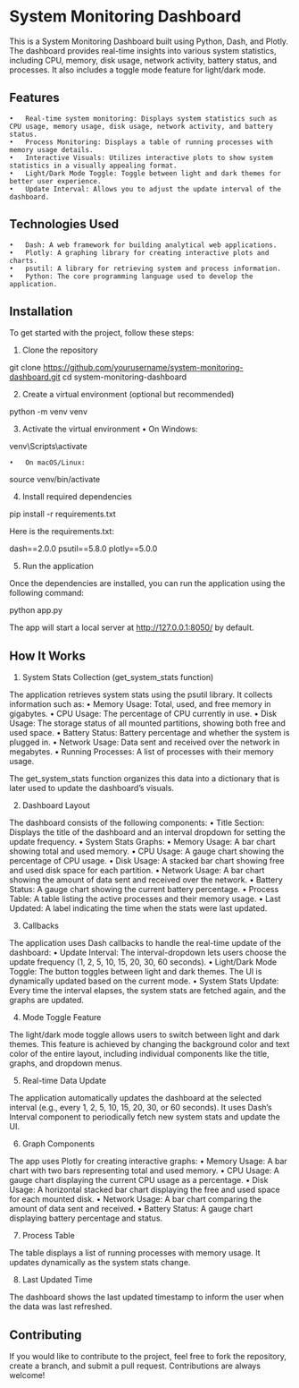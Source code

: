 
# System Monitoring Dashboard

This is a System Monitoring Dashboard built using Python, Dash, and Plotly. The dashboard provides real-time insights into various system statistics, including CPU, memory, disk usage, network activity, battery status, and processes. It also includes a toggle mode feature for light/dark mode.

## Features
	•	Real-time system monitoring: Displays system statistics such as CPU usage, memory usage, disk usage, network activity, and battery status.
	•	Process Monitoring: Displays a table of running processes with memory usage details.
	•	Interactive Visuals: Utilizes interactive plots to show system statistics in a visually appealing format.
	•	Light/Dark Mode Toggle: Toggle between light and dark themes for better user experience.
	•	Update Interval: Allows you to adjust the update interval of the dashboard.

## Technologies Used
	•	Dash: A web framework for building analytical web applications.
	•	Plotly: A graphing library for creating interactive plots and charts.
	•	psutil: A library for retrieving system and process information.
	•	Python: The core programming language used to develop the application.

## Installation

To get started with the project, follow these steps:

1. Clone the repository

git clone https://github.com/yourusername/system-monitoring-dashboard.git
cd system-monitoring-dashboard

2. Create a virtual environment (optional but recommended)

python -m venv venv

3. Activate the virtual environment
	•	On Windows:

venv\Scripts\activate

	•	On macOS/Linux:

source venv/bin/activate

4. Install required dependencies

pip install -r requirements.txt

Here is the requirements.txt:

dash==2.0.0
psutil==5.8.0
plotly==5.0.0

5. Run the application

Once the dependencies are installed, you can run the application using the following command:

python app.py

The app will start a local server at http://127.0.0.1:8050/ by default.

## How It Works

1. System Stats Collection (get_system_stats function)

The application retrieves system stats using the psutil library. It collects information such as:
	•	Memory Usage: Total, used, and free memory in gigabytes.
	•	CPU Usage: The percentage of CPU currently in use.
	•	Disk Usage: The storage status of all mounted partitions, showing both free and used space.
	•	Battery Status: Battery percentage and whether the system is plugged in.
	•	Network Usage: Data sent and received over the network in megabytes.
	•	Running Processes: A list of processes with their memory usage.

The get_system_stats function organizes this data into a dictionary that is later used to update the dashboard’s visuals.

2. Dashboard Layout

The dashboard consists of the following components:
	•	Title Section: Displays the title of the dashboard and an interval dropdown for setting the update frequency.
	•	System Stats Graphs:
	•	Memory Usage: A bar chart showing total and used memory.
	•	CPU Usage: A gauge chart showing the percentage of CPU usage.
	•	Disk Usage: A stacked bar chart showing free and used disk space for each partition.
	•	Network Usage: A bar chart showing the amount of data sent and received over the network.
	•	Battery Status: A gauge chart showing the current battery percentage.
	•	Process Table: A table listing the active processes and their memory usage.
	•	Last Updated: A label indicating the time when the stats were last updated.

3. Callbacks

The application uses Dash callbacks to handle the real-time update of the dashboard:
	•	Update Interval: The interval-dropdown lets users choose the update frequency (1, 2, 5, 10, 15, 20, 30, 60 seconds).
	•	Light/Dark Mode Toggle: The button toggles between light and dark themes. The UI is dynamically updated based on the current mode.
	•	System Stats Update: Every time the interval elapses, the system stats are fetched again, and the graphs are updated.

4. Mode Toggle Feature

The light/dark mode toggle allows users to switch between light and dark themes. This feature is achieved by changing the background color and text color of the entire layout, including individual components like the title, graphs, and dropdown menus.

5. Real-time Data Update

The application automatically updates the dashboard at the selected interval (e.g., every 1, 2, 5, 10, 15, 20, 30, or 60 seconds). It uses Dash’s Interval component to periodically fetch new system stats and update the UI.

6. Graph Components

The app uses Plotly for creating interactive graphs:
	•	Memory Usage: A bar chart with two bars representing total and used memory.
	•	CPU Usage: A gauge chart displaying the current CPU usage as a percentage.
	•	Disk Usage: A horizontal stacked bar chart displaying the free and used space for each mounted disk.
	•	Network Usage: A bar chart comparing the amount of data sent and received.
	•	Battery Status: A gauge chart displaying battery percentage and status.

7. Process Table

The table displays a list of running processes with memory usage. It updates dynamically as the system stats change.

8. Last Updated Time

The dashboard shows the last updated timestamp to inform the user when the data was last refreshed.

## Contributing

If you would like to contribute to the project, feel free to fork the repository, create a branch, and submit a pull request. Contributions are always welcome!

